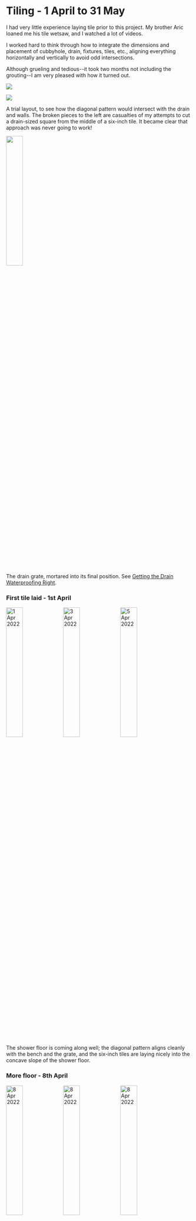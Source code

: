 # Tiling - 1 April to 31 May
I had very little experience laying tile prior to this project.  My brother Aric loaned me his tile wetsaw, and I watched a lot of videos.

I worked hard to think through how to integrate the dimensions and placement of cubbyhole, drain, fixtures, tiles, etc., aligning everything horizontally and vertically to avoid odd intersections.

Although grueling and tedious--it took two months not including the grouting--I am very pleased with how it turned out.

<img src="images/IMG_4740.jpg">

![](images/IMG_4255.jpg)

A trial layout, to see how the diagonal pattern would intersect with the drain and walls.  The broken pieces to the left are casualties of my attempts to cut a drain-sized square from the middle of a six-inch tile.  It became clear that approach was never going to work!

<img width="30%" src="images/IMG_4260.jpg">

The drain grate, mortared into its final position.  See [Getting the Drain Waterproofing Right](waterproofing.md#getting-the-drain-waterproofing-right).

### First tile laid - 1st April
<img width="30%" src="images/IMG_4275.jpg" alt="1 Apr 2022">
<img width="30%" src="images/IMG_4302.jpg" alt="3 Apr 2022">
<img width="30%" src="images/IMG_4304.jpg" alt="5 Apr 2022">

The shower floor is coming along well; the diagonal pattern aligns cleanly with the bench and the grate, and the six-inch tiles are laying nicely into the concave slope of the shower floor.

### More floor - 8th April
<img width="30%" src="images/IMG_4306.jpg" alt="8 Apr 2022">
<img width="30%" src="images/IMG_4307.jpg" alt="8 Apr 2022">
<img width="30%" src="images/IMG_4310.jpg" alt="8 Apr 2022">

So many tiles...

### More floor - 9th April
<img width="30%" src="images/IMG_4313.jpg" alt="9 Apr 2022">
<img width="30%" src="images/IMG_4314.jpg" alt="9 Apr 2022">
<img width="30%" src="images/IMG_4316.jpg" alt="10 Apr 2022">
<img width="30%" src="images/IMG_4400.jpg">
<img width="30%" src="images/IMG_4402.jpg">

### Tiling the Bench - 30th Apr to 4th May
<img width="30%" src="images/IMG_4434.jpg" alt="2 May 2022">
<img width="30%" src="images/IMG_4440.jpg" alt="2 May 2022">
<img width="30%" src="images/IMG_4443.jpg" alt="3 May 2022">
<img width="30%" src="images/IMG_4445.jpg" alt="4 May 2022">

### Laying Wall Tile - 30 April to 31 May

I spent a lot of time thinking through how to align the tile seams horizontally and vertically to avoid awkward intersections with fixtures, floors, or corners.  Gaps and odd pieces wouldn't look good, wouldn't last well, and wouldn't be easy to keep clean.

Also, I needed to keep everything aligned all the way around the shower.

<img width="30%" src="images/IMG_4434.jpg" >
<img width="30%" src="images/IMG_4435.jpg" >
<img width="30%" src="images/IMG_4441.jpg" >
<img width="30%" src="images/IMG_4444.jpg" >

I started from the middle of the bench, so that it would align with the floor seams.  On the opposite wall, I started so that the steam vent, the cubby, the floor, and the corner would come out right.

Now I needed to make everything come together.  As I went, I realized I had a 3/16" height discrepancy that would have to be resolved before the courses met.  This was due to my uncertainty about exactly how the seam width would work out.

<img width="30%" src="images/IMG_4453.jpg" >
<img width="30%" src="images/IMG_4454.jpg" >
<img width="30%" src="images/IMG_4455.jpg" >
<img width="30%" src="images/IMG_4520.jpg" >

### Shower Cubby - 11 May
<img width="30%" src="images/IMG_4521.jpg" >
<img width="30%" src="images/IMG_4522.jpg" >
<img width="30%" src="images/IMG_4523.jpg" >
<img width="30%" src="images/IMG_4526.jpg" >

### Continuing With Wall Tile ...
<img width="30%" src="images/IMG_4524.jpg" >
<img width="30%" src="images/IMG_4525.jpg" >
<img width="30%" src="images/IMG_4528.jpg" >
<img width="30%" src="images/IMG_4529.jpg" >
<img width="30%" src="images/IMG_4530.jpg" >
<img width="30%" src="images/IMG_4531.jpg" >
<img width="30%" src="images/IMG_4532.jpg" >
<img width="30%" src="images/IMG_4533.jpg" >
<img width="30%" src="images/IMG_4538.jpg" >
<img width="30%" src="images/IMG_4539.jpg" >
<img width="30%" src="images/IMG_4572.jpg" >
<img width="30%" src="images/IMG_4573.jpg" >
<img width="30%" src="images/IMG_4574.jpg" >
<img width="30%" src="images/IMG_4575.jpg" >
<img width="30%" src="images/IMG_4576.jpg" >
<img width="30%" src="images/IMG_4577.jpg" >

<p/>
<img width="51%" src="images/IMG_4578.jpg" >
<br>Holes for the shower pipes.

<p/>

### How to Break 😕 and Fix a Tile - 22 May
<img width="30%" src="images/IMG_4582.jpg" >
<img width="30%" src="images/IMG_4583.jpg" >

Careful work with a hammer and cold chisel is required, but it's not as bad as I had feared.

### Back To Wall Tile ...
<img width="30%" src="images/IMG_4584.jpg" >
<img width="30%" src="images/IMG_4585.jpg" >
<img width="30%" src="images/IMG_4588.jpg" >
<img width="30%" src="images/IMG_4589.jpg" >
<img width="30%" src="images/IMG_4592.jpg" >
<img width="30%" src="images/IMG_4593.jpg" >
<img width="30%" src="images/IMG_4594.jpg" >
<img width="30%" src="images/IMG_4596.jpg" >
<img width="30%" src="images/IMG_4597.jpg" >
<img width="30%" src="images/IMG_4598.jpg" >
<img width="30%" src="images/IMG_4599.jpg" >
<img width="30%" src="images/IMG_4632.jpg" >
<img width="30%" src="images/IMG_4633.jpg" >
<img width="30%" src="images/IMG_4634.jpg" >
<img width="30%" src="images/IMG_4635.jpg" >
<img width="30%" src="images/IMG_4636.jpg" >
<img width="30%" src="images/IMG_4637.jpg" >

Finished tiling 31 May, nearly two months to the day after I started.  433 full or partial tiles laid!
